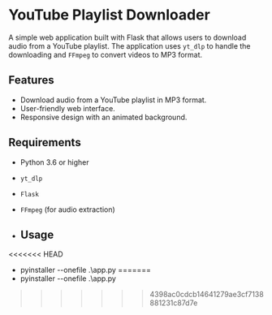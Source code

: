 # YouTube Playlist Downloader

A simple web application built with Flask that allows users to download audio from a YouTube playlist. The application uses `yt_dlp` to handle the downloading and `FFmpeg` to convert videos to MP3 format.

## Features

- Download audio from a YouTube playlist in MP3 format.
- User-friendly web interface.
- Responsive design with an animated background.

## Requirements

- Python 3.6 or higher
- `yt_dlp`
- `Flask`
- `FFmpeg` (for audio extraction)

- ## Usage
<<<<<<< HEAD
-  pyinstaller --onefile .\app.py 
=======
-  pyinstaller --onefile .\app.py 
>>>>>>> 4398ac0cdcb14641279ae3cf7138881231c87d7e
